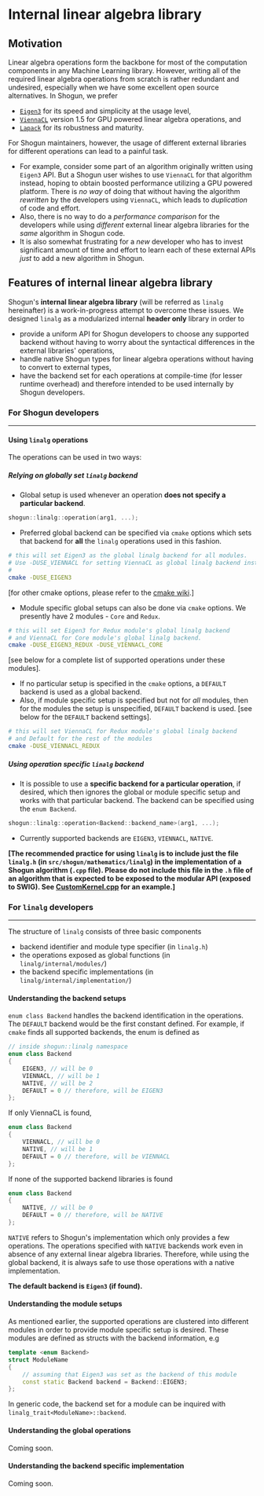 # Internal linear algebra library
## Motivation
Linear algebra operations form the backbone for most of the computation components in any Machine Learning library. However, writing all of the required linear algebra operations from scratch is rather redundant and undesired, especially when we have some excellent open source alternatives. In Shogun, we prefer 
- [`Eigen3`](http://eigen.tuxfamily.org/index.php?title=Main_Page) for its speed and simplicity at the usage level,
- [`ViennaCL`](http://viennacl.sourceforge.net/) version 1.5 for GPU powered linear algebra operations, and
- [`Lapack`](http://www.netlib.org/lapack/) for its robustness and maturity.

For Shogun maintainers, however, the usage of different external libraries for different operations can lead to a painful task. 

- For example, consider some part of an algorithm originally written using `Eigen3` API. But a Shogun user wishes to use `ViennaCL` for that algorithm instead, hoping to obtain boosted performance utilizing a GPU powered platform. There is _no way_ of doing that without having the algorithm _rewritten_ by the developers using `ViennaCL`, which leads to _duplication_ of code and effort.
- Also, there is no way to do a _performance comparison_ for the developers while using _different_ external linear algebra libraries for the _same_ algorithm in Shogun code.
- It is also somewhat frustrating for a _new_ developer who has to invest significant amount of time and effort to learn each of these external APIs _just_ to add a new algorithm in Shogun.

## Features of internal linear algebra library
Shogun's **internal linear algebra library** (will be referred as `linalg` hereinafter) is a work-in-progress attempt to overcome these issues. We designed `linalg` as a modularized internal **header only** library in order to
- provide a uniform API for Shogun developers to choose any supported backend without having to worry about the syntactical differences in the external libraries' operations,
- handle native Shogun types for linear algebra operations without having to convert to external types,
- have the backend set for each operations at compile-time (for lesser runtime overhead) and therefore intended to be used internally by Shogun developers.

### For Shogun developers
----
#### Using `linalg` operations
The operations can be used in two ways:
##### Relying on globally set `linalg` backend
- Global setup is used whenever an operation **does not specify a particular backend**.
```c++
shogun::linalg::operation(arg1, ...);
```
- Preferred global backend can be specified via `cmake` options which sets that backend for **all** the `linalg` operations used in this fashion.
```bash
# this will set Eigen3 as the global linalg backend for all modules.
# Use -DUSE_VIENNACL for setting ViennaCL as global linalg backend instead
#
cmake -DUSE_EIGEN3
```
[for other cmake options, please refer to the [cmake wiki](README_cmake).]
- Module specific global setups can also be done via `cmake` options. We presently have 2 modules - `Core` and `Redux`.
```bash
# this will set Eigen3 for Redux module's global linalg backend
# and ViennaCL for Core module's global linalg backend.
cmake -DUSE_EIGEN3_REDUX -DUSE_VIENNACL_CORE
```
[see below for a complete list of supported operations under these modules].
- If no particular setup is specified in the `cmake` options, a `DEFAULT` backend is used as a global backend.
- Also, if module specific setup is specified but not for _all_ modules, then for the modules the setup is unspecified, `DEFAULT` backend is used.
[see below for the `DEFAULT` backend settings].
```bash
# this will set ViennaCL for Redux module's global linalg backend
# and Default for the rest of the modules
cmake -DUSE_VIENNACL_REDUX
```
##### Using operation specific `linalg` backend
- It is possible to use a **specific backend for a particular operation**, if desired, which then ignores the global or module specific setup and works with that particular backend. The backend can be specified using the `enum Backend`.
```c++
shogun::linalg::operation<Backend::backend_name>(arg1, ...);
```
- Currently supported backends are `EIGEN3`, `VIENNACL`, `NATIVE`.

**[The recommended practice for using `linalg` is to include just the file `linalg.h` (in `src/shogun/mathematics/linalg`) in the implementation of a Shogun algorithm (`.cpp` file). Please do not include this file in the `.h` file of an algorithm that is expected to be exposed to the modular API (exposed to SWIG). See [CustomKernel.cpp](https://github.com/shogun-toolbox/shogun/blob/develop/src/shogun/kernel/CustomKernel.cpp#L274) for an example.]**

### For `linalg` developers
----
The structure of `linalg` consists of three basic components
- backend identifier and module type specifier (in `linalg.h`)
- the operations exposed as global functions (in `linalg/internal/modules/`)
- the backend specific implementations (in `linalg/internal/implementation/`)

#### Understanding the backend setups
`enum class Backend` handles the backend identification in the operations. The `DEFAULT` backend would be the first constant defined. For example, if `cmake` finds all supported backends, the enum is defined as
```c++
// inside shogun::linalg namespace
enum class Backend
{
    EIGEN3, // will be 0
    VIENNACL, // will be 1
    NATIVE, // will be 2
    DEFAULT = 0 // therefore, will be EIGEN3
};
```
If only ViennaCL is found,
```c++
enum class Backend
{
    VIENNACL, // will be 0
    NATIVE, // will be 1
    DEFAULT = 0 // therefore, will be VIENNACL
};
```
If none of the supported backend libraries is found
```c++
enum class Backend
{
    NATIVE, // will be 0
    DEFAULT = 0 // therefore, will be NATIVE
};
```
`NATIVE` refers to Shogun's implementation which only provides a few operations. The operations specified with `NATIVE` backends work even in absence of any external linear algebra libraries. Therefore, while using the global backend, it is always safe to use those operations with a native implementation.

**The default backend is `Eigen3` (if found).**

#### Understanding the module setups
As mentioned earlier, the supported operations are clustered into different modules in order to provide module specific setup is desired. These modules are defined as structs with the backend information, e.g
```c++
template <enum Backend>
struct ModuleName
{
    // assuming that Eigen3 was set as the backend of this module
    const static Backend backend = Backend::EIGEN3;
};
```
In generic code, the backend set for a module can be inquired with `linalg_trait<ModuleName>::backend`.

#### Understanding the global operations
Coming soon.

#### Understanding the backend specific implementation
Coming soon.